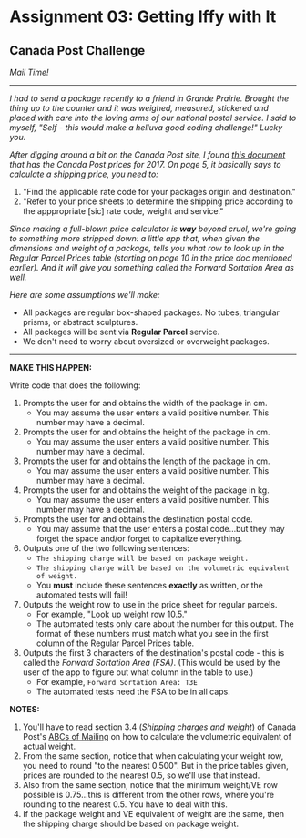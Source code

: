 # Assignment 03: Getting Iffy with It

## Canada Post Challenge

_Mail Time!_

---

_I had to send a package recently to a friend in Grande Prairie. Brought the thing up to the counter and it was weighed, measured, stickered and placed with care into the loving arms of our national postal service. I said to myself, "Self - this would make a helluva good coding challenge!" Lucky you._

_After digging around a bit on the Canada Post site, I found [this document](https://www.canadapost.ca/tools/pg/prices/CPprices-e.pdf) that has the Canada Post prices for 2017. On page 5, it basically says to calculate a shipping price, you need to:_

1. "Find the applicable rate code for your packages origin and destination."
1. "Refer to your price sheets to determine the shipping price according to the apppropriate [sic] rate code, weight and service."

_Since making a full-blown price calculator is **way** beyond cruel, we're going to something more stripped down: a little app that, when given the dimensions and weight of a package, tells you what row to look up in the Regular Parcel Prices table (starting on page 10 in the price doc mentioned earlier). And it will give you something called the Forward Sortation Area as well._

_Here are some assumptions we'll make:_

* All packages are regular box-shaped packages. No tubes, triangular prisms, or abstract sculptures.
* All packages will be sent via **Regular Parcel** service.
* We don't need to worry about oversized or overweight packages.

---

**MAKE THIS HAPPEN:**

Write code that does the following:

1. Prompts the user for and obtains the width of the package in cm.
    * You may assume the user enters a valid positive number. This number may have a decimal.
1. Prompts the user for and obtains the height of the package in cm.
    * You may assume the user enters a valid positive number. This number may have a decimal.
1. Prompts the user for and obtains the length of the package in cm.
    * You may assume the user enters a valid positive number. This number may have a decimal.
1. Prompts the user for and obtains the weight of the package in kg.
    * You may assume the user enters a valid positive number. This number may have a decimal.
1. Prompts the user for and obtains the destination postal code.
    * You may assume that the user enters a postal code...but they may forget the space and/or forget to capitalize everything.
1. Outputs one of the two following sentences:
    * `The shipping charge will be based on package weight.`
    * `The shipping charge will be based on the volumetric equivalent of weight.`
    * You **must** include these sentences **exactly** as written, or the automated tests will fail!
1. Outputs the weight row to use in the price sheet for regular parcels.
    * For example, "Look up weight row 10.5."
    * The automated tests only care about the number for this output. The format of these numbers must match what you see in the first column of the Regular Parcel Prices table.
1. Outputs the first 3 characters of the destination's postal code - this is called the _Forward Sortation Area (FSA)_. (This would be used by the user of the app to figure out what column in the table to use.)
    * For example, `Forward Sortation Area: T3E`
    * The automated tests need the FSA to be in all caps.

**NOTES:**
1. You'll have to read section 3.4 (_Shipping charges and weight_) of Canada Post's [ABCs of Mailing](https://www.canadapost.ca/tools/pg/manual/PGabcmail-e.asp) on how to calculate the volumetric equivalent of actual weight.
1. From the same section, notice that when calculating your weight row, you need to round "to the nearest 0.500". But in the price tables given, prices are rounded to the nearest 0.5, so we'll use that instead.
1. Also from the same section, notice that the minimum weight/VE row possible is 0.75...this is different from the other rows, where you're rounding to the nearest 0.5. You have to deal with this.
1. If the package weight and VE equivalent of weight are the same, then the shipping charge should be based on package weight.

